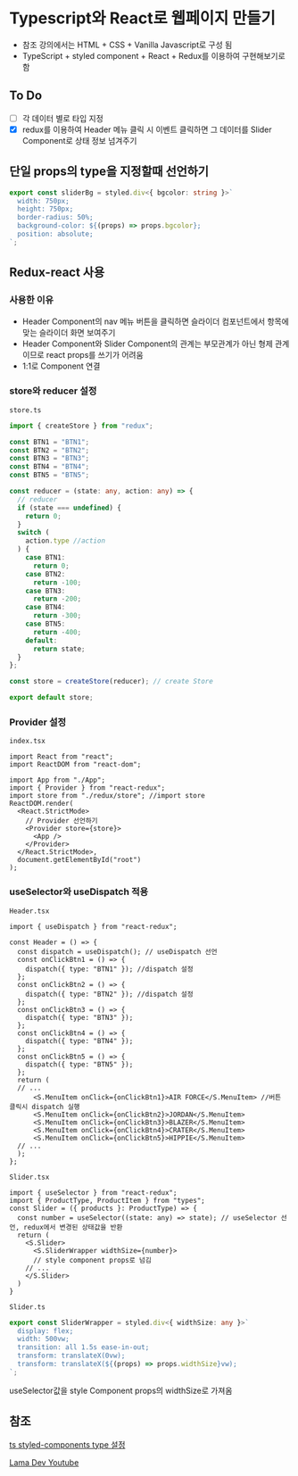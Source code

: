 # Typescript와 React로 웹페이지 만들기

- 참조 강의에서는 HTML + CSS + Vanilla Javascript로 구성 됨
- TypeScript + styled component + React + Redux를 이용하여 구현해보기로 함

## To Do

- [ ] 각 데이터 별로 타입 지정
- [x] redux를 이용하여 Header 메뉴 클릭 시 이벤트 클릭하면 그 데이터를 Slider Component로 상태 정보 넘겨주기

## 단일 props의 type을 지정할때 선언하기

```ts
export const sliderBg = styled.div<{ bgcolor: string }>`
  width: 750px;
  height: 750px;
  border-radius: 50%;
  background-color: ${(props) => props.bgcolor};
  position: absolute;
`;
```

## Redux-react 사용

### 사용한 이유

- Header Component의 nav 메뉴 버튼을 클릭하면 슬라이더 컴포넌트에서 항목에 맞는 슬라이더 화면 보여주기
- Header Component와 Slider Component의 관계는 부모관계가 아닌 형제 관계이므로 react props를 쓰기가 어려움
- 1:1로 Component 연결

### store와 reducer 설정

`store.ts`

```ts
import { createStore } from "redux";

const BTN1 = "BTN1";
const BTN2 = "BTN2";
const BTN3 = "BTN3";
const BTN4 = "BTN4";
const BTN5 = "BTN5";

const reducer = (state: any, action: any) => {
  // reducer
  if (state === undefined) {
    return 0;
  }
  switch (
    action.type //action
  ) {
    case BTN1:
      return 0;
    case BTN2:
      return -100;
    case BTN3:
      return -200;
    case BTN4:
      return -300;
    case BTN5:
      return -400;
    default:
      return state;
  }
};

const store = createStore(reducer); // create Store

export default store;
```

### Provider 설정

`index.tsx`

```tsx
import React from "react";
import ReactDOM from "react-dom";

import App from "./App";
import { Provider } from "react-redux";
import store from "./redux/store"; //import store
ReactDOM.render(
  <React.StrictMode>
    // Provider 선언하기
    <Provider store={store}>
      <App />
    </Provider>
  </React.StrictMode>,
  document.getElementById("root")
);
```

### useSelector와 useDispatch 적용

`Header.tsx`

```tsx
import { useDispatch } from "react-redux";

const Header = () => {
  const dispatch = useDispatch(); // useDispatch 선언
  const onClickBtn1 = () => {
    dispatch({ type: "BTN1" }); //dispatch 설정
  };
  const onClickBtn2 = () => {
    dispatch({ type: "BTN2" }); //dispatch 설정
  };
  const onClickBtn3 = () => {
    dispatch({ type: "BTN3" });
  };
  const onClickBtn4 = () => {
    dispatch({ type: "BTN4" });
  };
  const onClickBtn5 = () => {
    dispatch({ type: "BTN5" });
  };
  return (
  // ...
      <S.MenuItem onClick={onClickBtn1}>AIR FORCE</S.MenuItem> //버튼 클릭시 dispatch 실행
      <S.MenuItem onClick={onClickBtn2}>JORDAN</S.MenuItem>
      <S.MenuItem onClick={onClickBtn3}>BLAZER</S.MenuItem>
      <S.MenuItem onClick={onClickBtn4}>CRATER</S.MenuItem>
      <S.MenuItem onClick={onClickBtn5}>HIPPIE</S.MenuItem>
  // ...
  );
};
```

`Slider.tsx`

```tsx
import { useSelector } from "react-redux";
import { ProductType, ProductItem } from "types";
const Slider = ({ products }: ProductType) => {
  const number = useSelector((state: any) => state); // useSelector 선언, redux에서 변경된 상태값을 반환
  return (
    <S.Slider>
      <S.SliderWrapper widthSize={number}>
      // style component props로 넘김
    // ...
    </S.Slider>
  )
}

```

`Slider.ts`

```ts
export const SliderWrapper = styled.div<{ widthSize: any }>`
  display: flex;
  width: 500vw;
  transition: all 1.5s ease-in-out;
  transform: translateX(0vw);
  transform: translateX(${(props) => props.widthSize}vw);
`;
```

useSelector값을 style Component props의 widthSize로 가져옴

## 참조

[ts styled-components type 설정](https://velog.io/@hwang-eunji/styled-component-typescript)

[Lama Dev Youtube](https://www.youtube.com/watch?v=b3Gqq_k-g24&t=414s)
